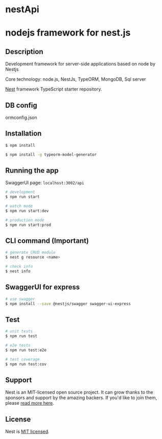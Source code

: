 # nestApi
nodejs framework for nest.js
=======
## Description

Development framework for server-side applications based on node by Nestjs

Core technology: node.js, NestJs, TypeORM, MongoDB, Sql server

[Nest](https://github.com/nestjs/nest) framework TypeScript starter repository.

## DB config 
ormconfig.json

## Installation

```bash
$ npm install

$ npm install -g typeorm-model-generator
```

## Running the app

SwaggerUI page: `localhost:3002/api`


```bash
# development
$ npm run start

# watch mode
$ npm run start:dev

# production mode
$ npm run start:prod
```


## CLI command (Important)

```bash
# generate CRUD module
$ nest g resource <name>

# check info
$ nest info
```

## SwaggerUI for express

```bash
# use swagger
$ npm install --save @nestjs/swagger swagger-ui-express
```

## Test

```bash
# unit tests
$ npm run test

# e2e tests
$ npm run test:e2e

# test coverage
$ npm run test:cov
```

## Support

Nest is an MIT-licensed open source project. It can grow thanks to the sponsors and support by the amazing backers. If you'd like to join them, please [read more here](https://docs.nestjs.com/support).


## License

Nest is [MIT licensed](LICENSE).
